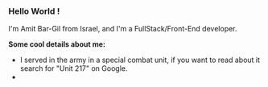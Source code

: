 ### Hello World !

I'm Amit Bar-Gil from Israel, and I'm a FullStack/Front-End developer. 

**Some cool details about me:**
- I served in the army in a special combat unit, if you want to read about it search for "Unit 217" on Google.
- 
